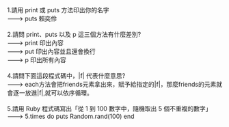 1.請用 print 或 puts 方法印出你的名字 </br>
---> puts 賴奕伶</br>
</br>
2.請問 print、puts 以及 p 這三個方法有什麼差別?</br>
---> print 印出內容</br>
---> put 印出內容並且還會換行</br>
---> p 印出所有內容</br>
</br>
4.請問下面這段程式碼中，|f| 代表什麼意思?</br>
---> each方法會把friends元素拿出來，賦予給指定的|f|，那麼friends的元素就會逐一放進|f|,就可以依序循環。</br>
</br>
5.請用 Ruby 程式碼寫出「從 1 到 100 數字中，隨機取出 5 個不重複的數字」</br>
---> 5.times do 
	puts Random.rand(100)
     end 
</br>
